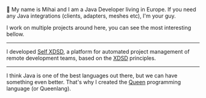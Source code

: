 👋 My name is Mihai and I am a Java Developer living in Europe.
If you need any Java integrations (clients, adapters, meshes etc), I'm your guy.

I work on multiple projects around here, you can see the most interesting bellow.

----

I developed [Self XDSD](https://self-xdsd.com), a platform for automated project management of remote development teams, based on the [XDSD](https://www.xdsd.org/) principles.

----

I think Java is one of the best languages out there, but we can have something even better. That's why I created the [Queen](https://github.com/jvmqueen) programming language (or Queenlang).
